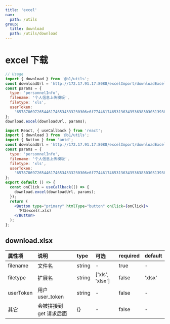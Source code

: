 ```yaml
---
title: 'excel'
nav:
  path: /utils
group:
  title: download
  path: /utils/download
---
```


# excel 下载

```js
// Usage
import { download } from '@b1/utils';
const downloadUrl = 'http://172.17.91.17:8088/excelImport/downloadExcelTemplate';
const params = {
  type: 'personnelInfo',
  filename: '个人信息上传模板',
  filetype: 'xls',
  userToken:
    '6578706972654461746534333230306e6f77446174653136343536383030313938353572616e646f6d353737367573657249646266336239623665663035663463393861653832393436336539303933333737'
};
download.excel(downloadUrl, params);
```

```jsx
import React, { useCallback } from 'react';
import { download } from '@b1/utils';
import { Button } from 'antd';
const downloadUrl = 'http://172.17.91.17:8088/excelImport/downloadExcelTemplate';
const params = {
  type: 'personnelInfo',
  filename: '个人信息上传模板',
  filetype: 'xls',
  userToken:
    '6578706972654461746534333230306e6f77446174653136343536383030313938353572616e646f6d353737367573657249646266336239623665663035663463393861653832393436336539303933333737'
};
export default () => {
  const onClick = useCallback(() => {
    download.excel(downloadUrl, params);
  });
  return (
    <Button type="primary" htmlType="button" onClick={onClick}>
      下载excel(.xls)
    </Button>
  );
};
```

## download.xlsx

| 属性项    | 说明                    | type   | 可选            | required | default |
| :-------- | :---------------------- | :----- | :-------------- | :------- | :------ |
| filename  | 文件名                  | string | -               | true     | -       |
| filetype  | 扩展名                  | string | ['xls', 'xlsx'] | false    | 'xlsx'  |
| userToken | 用户 user_token         | string | -               | false    | -       |
| 其它      | 会被拼接到 get 请求后面 | {}     | -               | false    | -       |

